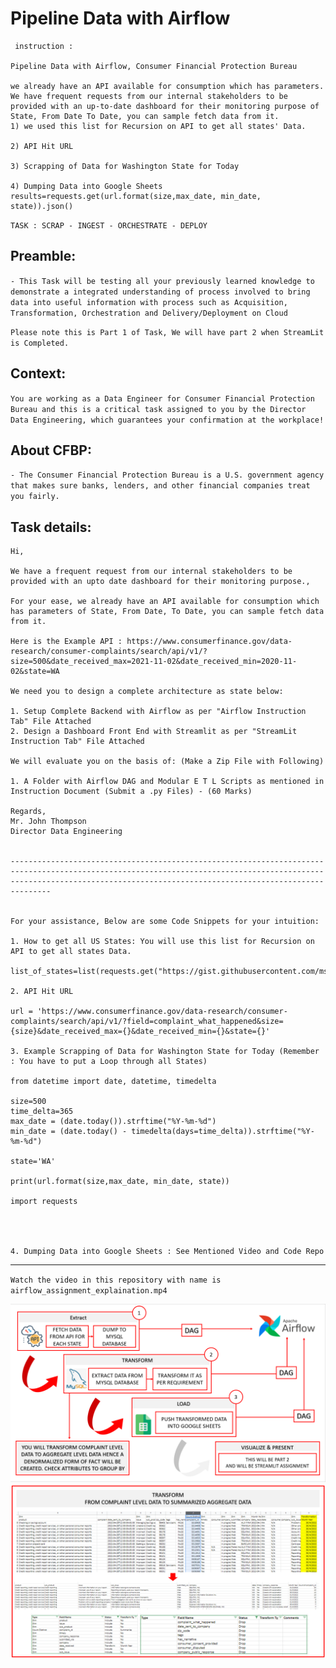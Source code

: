 # Pipeline Data with Airflow

 
     instruction : 
 
    Pipeline Data with Airflow, Consumer Financial Protection Bureau
   
    we already have an API available for consumption which has parameters. We have frequent requests from our internal stakeholders to be
    provided with an up-to-date dashboard for their monitoring purpose of State, From Date To Date, you can sample fetch data from it.
    1) we used this list for Recursion on API to get all states' Data.
    
    ﻿2) API Hit URL
     
    3) Scrapping of Data for Washington State for Today
    
    4) Dumping Data into Google Sheets  results=requests.get(url.format(size,max_date, min_date, state)).json()
 
 `TASK : SCRAP - INGEST - ORCHESTRATE - DEPLOY`

## Preamble:
`- This Task will be testing all your previously learned knowledge to demonstrate a integrated understanding of process involved to bring data into useful information with process such as Acquisition, Transformation, Orchestration and Delivery/Deployment on Cloud`

`Please note this is Part 1 of Task, We will have part 2 when StreamLit is Completed.`

## Context:
`You are working as a Data Engineer for Consumer Financial Protection Bureau and this is a critical task assigned to you by the Director Data Engineering, which guarantees your confirmation at the workplace!`

## About CFBP:
`- The Consumer Financial Protection Bureau is a U.S. government agency that makes sure banks, lenders, and other financial companies treat you fairly.`

## Task details: <An excerpt from the Email>

  ```
  Hi,

  We have a frequent request from our internal stakeholders to be provided with an upto date dashboard for their monitoring purpose., 

  For your ease, we already have an API available for consumption which has parameters of State, From Date, To Date, you can sample fetch data from it.

  Here is the Example API : https://www.consumerfinance.gov/data-research/consumer-complaints/search/api/v1/?size=500&date_received_max=2021-11-02&date_received_min=2020-11-02&state=WA

  We need you to design a complete architecture as state below:

  1. Setup Complete Backend with Airflow as per "Airflow Instruction Tab" File Attached
  2. Design a Dashboard Front End with Streamlit as per "StreamLit Instruction Tab" File Attached

  We will evaluate you on the basis of: (Make a Zip File with Following)

  1. A Folder with Airflow DAG and Modular E T L Scripts as mentioned in Instruction Document (Submit a .py Files) - (60 Marks)

  Regards,
  Mr. John Thompson
  Director Data Engineering


---------------------------------------------------------------------------------------------------------------------------------------------------------------------------------------------------------------------------

  
  For your assistance, Below are some Code Snippets for your intuition:
  
  1. How to get all US States: You will use this list for Recursion on API to get all states Data.
  
  list_of_states=list(requests.get("https://gist.githubusercontent.com/mshafrir/2646763/raw/8b0dbb93521f5d6889502305335104218454c2bf/states_hash.json").json().keys())
  
  2. API Hit URL
  
  url = 'https://www.consumerfinance.gov/data-research/consumer-complaints/search/api/v1/?field=complaint_what_happened&size={size}&date_received_max={}&date_received_min={}&state={}'
  
  3. Example Scrapping of Data for Washington State for Today (Remember : You have to put a Loop through all States)
  
  from datetime import date, datetime, timedelta
  
  size=500
  time_delta=365
  max_date = (date.today()).strftime("%Y-%m-%d")
  min_date = (date.today() - timedelta(days=time_delta)).strftime("%Y-%m-%d")
  
  state='WA'
  
  print(url.format(size,max_date, min_date, state))
  
  import requests



  
  4. Dumping Data into Google Sheets : See Mentioned Video and Code Repo 
```

------------------------------------------------------------------------------------------------------------------------------------------------------------------------------------------------------------------------------------------------------
`Watch the video in this repository with name is airflow_assignment_explaination.mp4` 

<img src="image_269.png">
<img src="image_281.png">

